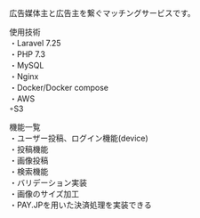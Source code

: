 広告媒体主と広告主を繋ぐマッチングサービスです。

使用技術<br>
・Laravel 7.25<br>
・PHP 7.3<br>
・MySQL<br>
・Nginx<br> 
・Docker/Docker compose<br>
・AWS<br>
 ◦S3


機能一覧<br>
・ユーザー投稿、ログイン機能(device)<br>
・投稿機能<br>
・画像投稿<br>
・検索機能<br>
・バリデーション実装<br>
・画像のサイズ加工<br>
・PAY.JPを用いた決済処理を実装できる<br>
